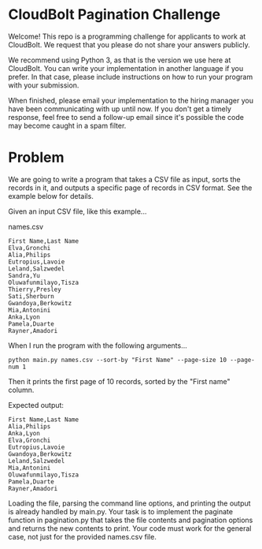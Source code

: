 # CloudBolt Pagination Challenge

Welcome! This repo is a programming challenge for applicants to work at CloudBolt. We request that you please do not share your answers publicly.

We recommend using Python 3, as that is the version we use here at CloudBolt. You can write your implementation in another language if you prefer. In that case, please include instructions on how to run your program with your submission.

When finished, please email your implementation to the hiring manager you have been communicating with up until now. If you don't get a timely response, feel free to send a follow-up email since it's possible the code may become caught in a spam filter.

# Problem

We are going to write a program that takes a CSV file as input, sorts the records in it, and outputs a specific page of records in CSV format. See the example below for details.

Given an input CSV file, like this example...

names.csv
```
First Name,Last Name
Elva,Gronchi
Alia,Philips
Eutropius,Lavoie
Leland,Salzwedel
Sandra,Yu
Oluwafunmilayo,Tisza
Thierry,Presley
Sati,Sherburn
Gwandoya,Berkowitz
Mia,Antonini
Anka,Lyon
Pamela,Duarte
Rayner,Amadori
```

When I run the program with the following arguments...
```
python main.py names.csv --sort-by "First Name" --page-size 10 --page-num 1
```

Then it prints the first page of 10 records, sorted by the "First name" column.

Expected output:
```
First Name,Last Name
Alia,Philips
Anka,Lyon
Elva,Gronchi
Eutropius,Lavoie
Gwandoya,Berkowitz
Leland,Salzwedel
Mia,Antonini
Oluwafunmilayo,Tisza
Pamela,Duarte
Rayner,Amadori
```

Loading the file, parsing the command line options, and printing the output is already handled by main.py. Your task is to implement the paginate function in pagination.py that takes the file contents and pagination options and returns the new contents to print. Your code must work for the general case, not just for the provided names.csv file.
